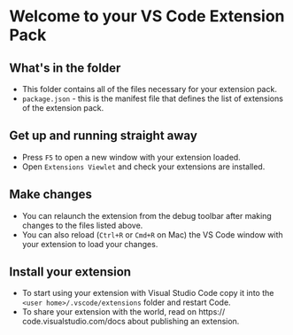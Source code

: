 # Welcome to your VS Code Extension Pack

## What's in the folder

-   This folder contains all of the files necessary for your extension pack.
-   `package.json` - this is the manifest file that defines the list of extensions of the extension pack.

## Get up and running straight away

-   Press `F5` to open a new window with your extension loaded.
-   Open `Extensions Viewlet` and check your extensions are installed.

## Make changes

-   You can relaunch the extension from the debug toolbar after making changes to the files listed above.
-   You can also reload (`Ctrl+R` or `Cmd+R` on Mac) the VS Code window with your extension to load your changes.

## Install your extension

-   To start using your extension with Visual Studio Code copy it into the `<user home>/.vscode/extensions` folder and restart Code.
-   To share your extension with the world, read on https:// code.visualstudio.com/docs about publishing an extension.

